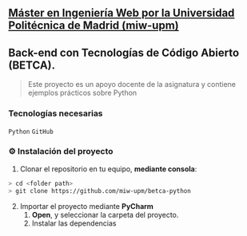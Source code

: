 ## [Máster en Ingeniería Web por la Universidad Politécnica de Madrid (miw-upm)](http://miw.etsisi.upm.es)
## Back-end con Tecnologías de Código Abierto (BETCA).
> Este proyecto es un apoyo docente de la asignatura y contiene ejemplos prácticos sobre Python

### Tecnologías necesarias
`Python` `GitHub` 

### :gear: Instalación del proyecto
1. Clonar el repositorio en tu equipo, **mediante consola**:
```sh
> cd <folder path>
> git clone https://github.com/miw-upm/betca-python
```
2. Importar el proyecto mediante **PyCharm**
   1. **Open**, y seleccionar la carpeta del proyecto.
   1. Instalar las dependencias 
